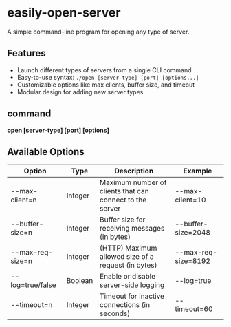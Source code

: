 # easily-open-server

A simple command-line program for opening any type of server.

## Features

- Launch different types of servers from a single CLI command
- Easy-to-use syntax: `./open [server-type] [port] [options...]`
- Customizable options like max clients, buffer size, and timeout
- Modular design for adding new server types

## command
<b>open [server-type] [port] [options]</b>

## Available Options<br>

| Option | Type | Description | Example |
|--------|--------|--------|--------|
| --max-client=n   | Integer | Maximum number of clients that can connect to the server | --max-client=10
| --buffer-size=n  | Integer | Buffer size for receiving messages (in bytes)            | --buffer-size=2048
| --max-req-size=n  | Integer | (HTTP) Maximum allowed size of a request (in bytes)	    | --max-req-size=8192
| --log=true/false | Boolean | Enable or disable server-side logging	                | --log=true
| --timeout=n      | Integer | Timeout for inactive connections (in seconds)	        | --timeout=60


